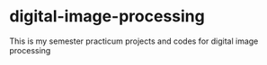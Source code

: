 # digital-image-processing
This is my semester practicum projects and codes for digital image processing 
